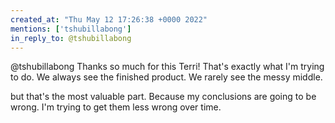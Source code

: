 ```yaml
---
created_at: "Thu May 12 17:26:38 +0000 2022"
mentions: ['tshubillabong']
in_reply_to: @tshubillabong
---
```


@tshubillabong Thanks so much for this Terri! That's exactly what I'm trying to do. We always see the finished product. We rarely see the messy middle. 

but that's the most valuable part. Because my conclusions are going to be wrong. I'm trying to get them less wrong over time.
